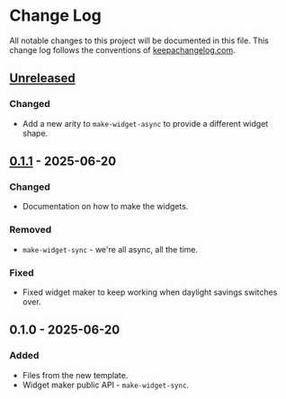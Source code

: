 # Change Log
All notable changes to this project will be documented in this file. This change log follows the conventions of [keepachangelog.com](http://keepachangelog.com/).

## [Unreleased]
### Changed
- Add a new arity to `make-widget-async` to provide a different widget shape.

## [0.1.1] - 2025-06-20
### Changed
- Documentation on how to make the widgets.

### Removed
- `make-widget-sync` - we're all async, all the time.

### Fixed
- Fixed widget maker to keep working when daylight savings switches over.

## 0.1.0 - 2025-06-20
### Added
- Files from the new template.
- Widget maker public API - `make-widget-sync`.

[Unreleased]: https://github.com/example/sse/compare/0.1.1...HEAD
[0.1.1]: https://github.com/example/sse/compare/0.1.0...0.1.1
